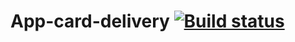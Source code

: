 # App-card-delivery [![Build status](https://ci.appveyor.com/api/projects/status/28gnjcxba3ilu0uv?svg=true)](https://ci.appveyor.com/project/MatsiboraK/app-card-delivery)
